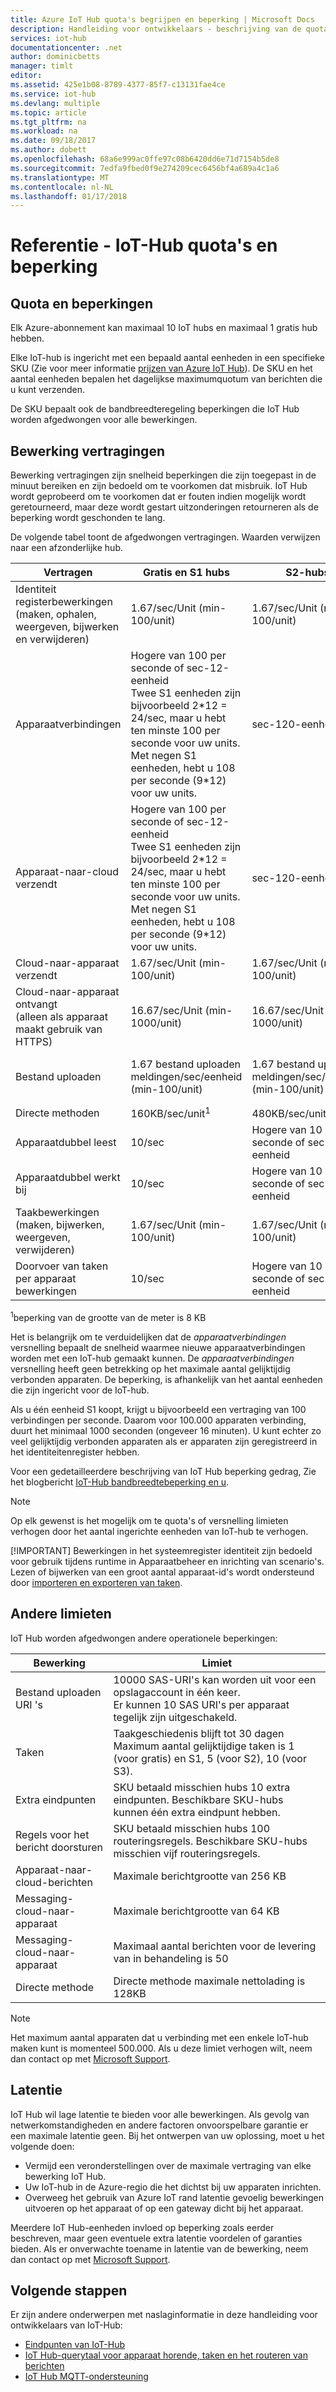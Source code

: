 ```yaml
---
title: Azure IoT Hub quota's begrijpen en beperking | Microsoft Docs
description: Handleiding voor ontwikkelaars - beschrijving van de quota die betrekking hebben op de IoT Hub en het verwachte gedrag voor bandbreedteregeling.
services: iot-hub
documentationcenter: .net
author: dominicbetts
manager: timlt
editor: 
ms.assetid: 425e1b08-8789-4377-85f7-c13131fae4ce
ms.service: iot-hub
ms.devlang: multiple
ms.topic: article
ms.tgt_pltfrm: na
ms.workload: na
ms.date: 09/18/2017
ms.author: dobett
ms.openlocfilehash: 68a6e999ac0ffe97c08b6420dd6e71d7154b5de8
ms.sourcegitcommit: 7edfa9fbed0f9e274209cec6456bf4a689a4c1a6
ms.translationtype: MT
ms.contentlocale: nl-NL
ms.lasthandoff: 01/17/2018
---
```

# <a name="reference---iot-hub-quotas-and-throttling"></a>Referentie - IoT-Hub quota's en beperking

## <a name="quotas-and-throttling"></a>Quota en beperkingen
Elk Azure-abonnement kan maximaal 10 IoT hubs en maximaal 1 gratis hub hebben.

Elke IoT-hub is ingericht met een bepaald aantal eenheden in een specifieke SKU (Zie voor meer informatie [prijzen van Azure IoT Hub][lnk-pricing]). De SKU en het aantal eenheden bepalen het dagelijkse maximumquotum van berichten die u kunt verzenden.

De SKU bepaalt ook de bandbreedteregeling beperkingen die IoT Hub worden afgedwongen voor alle bewerkingen.

## <a name="operation-throttles"></a>Bewerking vertragingen
Bewerking vertragingen zijn snelheid beperkingen die zijn toegepast in de minuut bereiken en zijn bedoeld om te voorkomen dat misbruik. IoT Hub wordt geprobeerd om te voorkomen dat er fouten indien mogelijk wordt geretourneerd, maar deze wordt gestart uitzonderingen retourneren als de beperking wordt geschonden te lang.

De volgende tabel toont de afgedwongen vertragingen. Waarden verwijzen naar een afzonderlijke hub.

| Vertragen | Gratis en S1 hubs | S2-hubs | S3-hubs | 
| -------- | ------- | ------- | ------- |
| Identiteit registerbewerkingen (maken, ophalen, weergeven, bijwerken en verwijderen) | 1.67/sec/Unit (min-100/unit) | 1.67/sec/Unit (min-100/unit) | 83.33/sec/Unit (min-5000/unit) |
| Apparaatverbindingen | Hogere van 100 per seconde of sec-12-eenheid <br/> Twee S1 eenheden zijn bijvoorbeeld 2\*12 = 24/sec, maar u hebt ten minste 100 per seconde voor uw units. Met negen S1 eenheden, hebt u 108 per seconde (9\*12) voor uw units. | sec-120-eenheid | 6000/sec/unit |
| Apparaat-naar-cloud verzendt | Hogere van 100 per seconde of sec-12-eenheid <br/> Twee S1 eenheden zijn bijvoorbeeld 2\*12 = 24/sec, maar u hebt ten minste 100 per seconde voor uw units. Met negen S1 eenheden, hebt u 108 per seconde (9\*12) voor uw units. | sec-120-eenheid | 6000/sec/unit |
| Cloud-naar-apparaat verzendt | 1.67/sec/Unit (min-100/unit) | 1.67/sec/Unit (min-100/unit) | 83.33/sec/Unit (min-5000/unit) |
| Cloud-naar-apparaat ontvangt <br/> (alleen als apparaat maakt gebruik van HTTPS)| 16.67/sec/Unit (min-1000/unit) | 16.67/sec/Unit (min-1000/unit) | 833.33/sec/Unit (min-50000/unit) |
| Bestand uploaden | 1.67 bestand uploaden meldingen/sec/eenheid (min-100/unit) | 1.67 bestand uploaden meldingen/sec/eenheid (min-100/unit) | 83.33 bestand uploaden meldingen/sec/eenheid (min-5000/unit) |
| Directe methoden | 160KB/sec/unit<sup>1</sup> | 480KB/sec/unit<sup>1</sup> | 24MB/sec/unit<sup>1</sup> | 
| Apparaatdubbel leest | 10/sec | Hogere van 10 per seconde of sec-1-eenheid | 50/sec/unit |
| Apparaatdubbel werkt bij | 10/sec | Hogere van 10 per seconde of sec-1-eenheid | 50/sec/unit |
| Taakbewerkingen <br/> (maken, bijwerken, weergeven, verwijderen) | 1.67/sec/Unit (min-100/unit) | 1.67/sec/Unit (min-100/unit) | 83.33/sec/Unit (min-5000/unit) |
| Doorvoer van taken per apparaat bewerkingen | 10/sec | Hogere van 10 per seconde of sec-1-eenheid | 50/sec/unit |

<sup>1</sup>beperking van de grootte van de meter is 8 KB

Het is belangrijk om te verduidelijken dat de *apparaatverbindingen* versnelling bepaalt de snelheid waarmee nieuwe apparaatverbindingen worden met een IoT-hub gemaakt kunnen. De *apparaatverbindingen* versnelling heeft geen betrekking op het maximale aantal gelijktijdig verbonden apparaten. De beperking, is afhankelijk van het aantal eenheden die zijn ingericht voor de IoT-hub.

Als u één eenheid S1 koopt, krijgt u bijvoorbeeld een vertraging van 100 verbindingen per seconde. Daarom voor 100.000 apparaten verbinding, duurt het minimaal 1000 seconden (ongeveer 16 minuten). U kunt echter zo veel gelijktijdig verbonden apparaten als er apparaten zijn geregistreerd in het identiteitenregister hebben.

Voor een gedetailleerdere beschrijving van IoT Hub beperking gedrag, Zie het blogbericht [IoT-Hub bandbreedtebeperking en u][lnk-throttle-blog].

> [!NOTE]
> Op elk gewenst is het mogelijk om te quota's of versnelling limieten verhogen door het aantal ingerichte eenheden van IoT-hub te verhogen.
> 
> [!IMPORTANT]
> Bewerkingen in het systeemregister identiteit zijn bedoeld voor gebruik tijdens runtime in Apparaatbeheer en inrichting van scenario's. Lezen of bijwerken van een groot aantal apparaat-id's wordt ondersteund door [importeren en exporteren van taken][lnk-importexport].
> 
> 

## <a name="other-limits"></a>Andere limieten

IoT Hub worden afgedwongen andere operationele beperkingen:

| Bewerking | Limiet |
| --------- | ----- |
| Bestand uploaden URI 's | 10000 SAS-URI's kan worden uit voor een opslagaccount in één keer. <br/> Er kunnen 10 SAS URI's per apparaat tegelijk zijn uitgeschakeld. |
| Taken | Taakgeschiedenis blijft tot 30 dagen <br/> Maximum aantal gelijktijdige taken is 1 (voor gratis) en S1, 5 (voor S2), 10 (voor S3). |
| Extra eindpunten | SKU betaald misschien hubs 10 extra eindpunten. Beschikbare SKU-hubs kunnen één extra eindpunt hebben. |
| Regels voor het bericht doorsturen | SKU betaald misschien hubs 100 routeringsregels. Beschikbare SKU-hubs misschien vijf routeringsregels. |
| Apparaat-naar-cloud-berichten | Maximale berichtgrootte van 256 KB |
| Messaging-cloud-naar-apparaat | Maximale berichtgrootte van 64 KB |
| Messaging-cloud-naar-apparaat | Maximaal aantal berichten voor de levering van in behandeling is 50 |
| Directe methode | Directe methode maximale nettolading is 128KB |

> [!NOTE]
> Het maximum aantal apparaten dat u verbinding met een enkele IoT-hub maken kunt is momenteel 500.000. Als u deze limiet verhogen wilt, neem dan contact op met [Microsoft Support](https://azure.microsoft.com/support/options/).

## <a name="latency"></a>Latentie
IoT Hub wil lage latentie te bieden voor alle bewerkingen. Als gevolg van netwerkomstandigheden en andere factoren onvoorspelbare garantie er een maximale latentie geen. Bij het ontwerpen van uw oplossing, moet u het volgende doen:

* Vermijd een veronderstellingen over de maximale vertraging van elke bewerking IoT Hub.
* Uw IoT-hub in de Azure-regio die het dichtst bij uw apparaten inrichten.
* Overweeg het gebruik van Azure IoT rand latentie gevoelig bewerkingen uitvoeren op het apparaat of op een gateway dicht bij het apparaat.

Meerdere IoT Hub-eenheden invloed op beperking zoals eerder beschreven, maar geen eventuele extra latentie voordelen of garanties bieden.
Als er onverwachte toename in latentie van de bewerking, neem dan contact op met [Microsoft Support](https://azure.microsoft.com/support/options/).

## <a name="next-steps"></a>Volgende stappen
Er zijn andere onderwerpen met naslaginformatie in deze handleiding voor ontwikkelaars van IoT-Hub:

* [Eindpunten van IoT-Hub][lnk-devguide-endpoints]
* [IoT Hub-querytaal voor apparaat horende, taken en het routeren van berichten][lnk-devguide-query]
* [IoT Hub MQTT-ondersteuning][lnk-devguide-mqtt]

[lnk-pricing]: https://azure.microsoft.com/pricing/details/iot-hub
[lnk-throttle-blog]: https://azure.microsoft.com/blog/iot-hub-throttling-and-you/
[lnk-importexport]: iot-hub-devguide-identity-registry.md#import-and-export-device-identities

[lnk-devguide-endpoints]: iot-hub-devguide-endpoints.md
[lnk-devguide-query]: iot-hub-devguide-query-language.md
[lnk-devguide-mqtt]: iot-hub-mqtt-support.md
